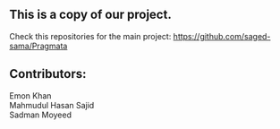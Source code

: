 ## This is a copy of our project.
Check this repositories for the main project: https://github.com/saged-sama/Pragmata

## Contributors:</br>
Emon Khan</br>
Mahmudul Hasan Sajid</br>
Sadman Moyeed
